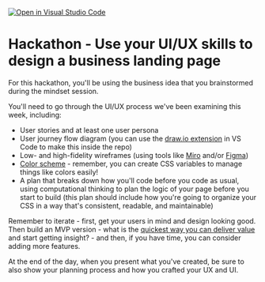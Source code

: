 [![Open in Visual Studio Code](https://classroom.github.com/assets/open-in-vscode-c66648af7eb3fe8bc4f294546bfd86ef473780cde1dea487d3c4ff354943c9ae.svg)](https://classroom.github.com/online_ide?assignment_repo_id=7849570&assignment_repo_type=AssignmentRepo)
# Hackathon - Use your UI/UX skills to design a business landing page

For this hackathon, you'll be using the business idea that you brainstormed during the mindset session.

You'll need to go through the UI/UX process we've been examining this week, including:

- User stories and at least one user persona
- User journey flow diagram (you can use the [draw.io extension](https://marketplace.visualstudio.com/items?itemName=hediet.vscode-drawio) in VS Code to make this inside the repo)
- Low- and high-fidelity wireframes (using tools like [Miro](https://miro.com/app/) and/or [Figma](https://www.figma.com/))
- [Color scheme](https://coolors.co/) - remember, you can create CSS variables to manage things like colors easily!
- A plan that breaks down how you'll code before you code as usual, using computational thinking to plan the logic of your page before you start to build (this plan should include how you're going to organize your CSS in a way that's consistent, readable, and maintainable)

Remember to iterate - first, get your users in mind and design looking good. Then build an MVP version - what is the [quickest way you can deliver value](https://www.planview.com/resources/articles/lean-methodology/) and start getting insight? - and then, if you have time, you can consider adding more features.

At the end of the day, when you present what you've created, be sure to also show your planning process and how you crafted your UX and UI.
